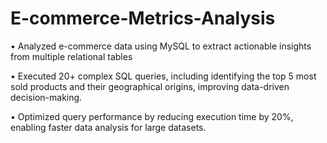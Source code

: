 # E-commerce-Metrics-Analysis

• Analyzed e-commerce data using MySQL to extract actionable insights from multiple relational tables

• Executed 20+ complex SQL queries, including identifying the top 5 most sold products and their geographical
  origins, improving data-driven decision-making.

• Optimized query performance by reducing execution time by 20%, enabling faster data analysis for large datasets.
